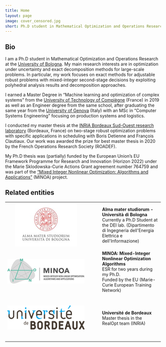 ```yaml
---
title: Home
layout: page
image: cover_censored.jpg
short: Ph.D student in Mathematical Optimization and Operations Research at the University of Bologna. Mainly interested in adjustable robust optimization, min-max games and decomposition methods. Casual runner & beer addict.
---
```


## Bio

I am a Ph.D student in Mathematical Optimization and Operations Research at the [University of Bologna](https://www.unibo.it/it). My main research interests are in optimization under uncertainty and exact decomposition methods for large-scale problems. In particular, my work focuses on exact methods for adjustable robust problems with mixed-integer second-stage decisions by exploiting polyhedral analysis results and decomposition approaches.

I earned a Master Degree in “Machine learning and optimization of complex systems” from the [University of Technology of Compiègne](https://utc.fr/en.html) (France) in 2019 as well as an Engineer degree from the same school, after graduating the same year from the [University of Genova](https://unige.it/) (Italy) with an MSc in “Computer Systems Engineering” focusing on production systems and logistics.

I conducted my master thesis at the [INRIA Bordeaux Sud-Ouest research laboratory](https://www.inria.fr/centre/bordeaux) (Bordeaux, France) on two-stage robust optimization problems with specific applications in scheduling with Boris Detienne and François Clautiaux. Our work was awarded the prize for best master thesis in 2020 by the French Operations Research Society (ROADEF).

My Ph.D thesis was (partially) funded by the European Union’s EU Framework Programme for Research and Innovation (Horizon 2022) under the Marie Sklodowska-Curie Actions Grant agreement number 764759 and was part of the [“Mixed Integer Nonlinear Optimization: Algorithms and Applications”](https://minoa-itn.fau.de/) (MINOA) project.

## Related entities

<style>
#related_entities td:first-child {
    text-align: center;
    padding-right: 50px;
}
#related_entities tr {
    height: 150px;
}
#related_entities img {
    max-width: 250px;
}
</style>

<table id="related_entities">
    <tr>
        <td>
            <a href="https://www.unibo.it/it"><img src="/public/img/unibo.jpg"></a>
        </td>
        <td>
            <b>Alma mater studiorum - Università di Bologna</b> <br />
            Currently a Ph.D Student at the DEI lab. (Dipartimento di Ingegneria dell'Energia Elettrica e dell'Informazione)
        </td>
    </tr>
    <tr>
        <td>
            <a href="https://minoa-itn.fau.de/"><img src="/public/img/minoa.jpg"></a>
        </td>
        <td>
            <b>MINOA: Mixed-Integer Nonlinear Optimization Algorithms</b> <br />
            ESR for two years during my Ph.D. <br />
            Funded by the EU (Marie-Curie European Training Network)
        </td>
    </tr>
    <tr>
        <td>
            <a href="https://www.u-bordeaux.com/"><img src="/public/img/bordeaux.png"></a>
        </td>
        <td>
            <b>Université de Bordeaux</b> <br />
            Master thesis in the RealOpt team (INRIA)
        </td>
    </tr>
</table>
